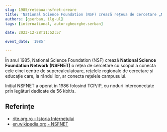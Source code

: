 ```yaml
---
slug: 1985/reteaua-nsfnet-creare
title: 'National Science Foundation (NSF) crează rețeua de cercetare „NSFNET”'
authors: [gserban, ilg-ul]
tags: [international, autor:gheorghe.serban]

date: 2023-12-28T11:52:57

event_date: '1985'

---
```


În anul 1985, National Science Foundation (NSF) crează **National
Science Foundation Network (NSFNET)**
o rețea de cercetare cu scopul a conecta cele cinci centre de
supercalculatoare, rețelele regionale de cercetare și educație care,
la rândul lor, ar conecta rețelele campusului.

<!-- truncate -->

Inițial NSFNET a operat în 1986 folosind TCP/IP, cu noduri interconectate
prin legături dedicate de 56 kbit/s.

## Referințe

- [rite.org.ro - Istoria Internetului](https://rite.org.ro/istoria-internetului/)
- [en.wikipedia.org - NSFNET](https://en.wikipedia.org/wiki/National_Science_Foundation_Network)
